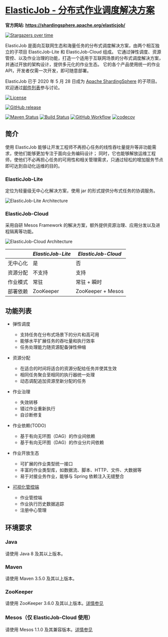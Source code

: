 # [ElasticJob - 分布式作业调度解决方案](http://shardingsphere.apache.org/elasticjob/)

**官方网站: https://shardingsphere.apache.org/elasticjob/**

[![Stargazers over time](https://starchart.cc/apache/shardingsphere-elasticjob.svg)](https://starchart.cc/apache/shardingsphere-elasticjob)

ElasticJob 是面向互联网生态和海量任务的分布式调度解决方案，由两个相互独立的子项目 ElasticJob-Lite 和 ElasticJob-Cloud 组成。
它通过弹性调度、资源管控、以及作业治理的功能，打造一个适用于互联网场景的分布式调度解决方案，并通过开放的架构设计，提供多元化的作业生态。
它的各个产品使用统一的作业 API，开发者仅需一次开发，即可随意部署。

ElasticJob 已于 2020 年 5 月 28 日成为 [Apache ShardingSphere](https://shardingsphere.apache.org/) 的子项目。
欢迎通过[邮件列表](mailto:dev@shardingsphere.apache.org)参与讨论。

[![License](https://img.shields.io/badge/license-Apache%202-4EB1BA.svg)](https://www.apache.org/licenses/LICENSE-2.0.html)

[![GitHub release](https://img.shields.io/github/release/apache/shardingsphere-elasticjob.svg)](https://github.com/apache/shardingsphere-elasticjob/releases)

[![Maven Status](https://maven-badges.herokuapp.com/maven-central/org.apache.shardingsphere.elasticjob/elasticjob/badge.svg)](https://maven-badges.herokuapp.com/maven-central/org.apache.shardingsphere.elasticjob/elasticjob)
[![Build Status](https://secure.travis-ci.org/apache/shardingsphere-elasticjob.png?branch=master)](https://travis-ci.org/apache/shardingsphere-elasticjob)
[![GitHub Workflow](https://img.shields.io/github/workflow/status/apache/shardingsphere-elasticjob/Java%20CI%20with%20Maven%20on%20macOS/master)](https://github.com/apache/shardingsphere-elasticjob/actions?query=workflow%3A%22Java+CI+with+Maven+on+macOS%22)
[![codecov](https://codecov.io/gh/apache/shardingsphere-elasticjob/branch/master/graph/badge.svg)](https://codecov.io/gh/apache/shardingsphere-elasticjob)

## 简介

使用 ElasticJob 能够让开发工程师不再担心任务的线性吞吐量提升等非功能需求，使他们能够更加专注于面向业务编码设计；
同时，它也能够解放运维工程师，使他们不必再担心任务的可用性和相关管理需求，只通过轻松的增加服务节点即可达到自动化运维的目的。

### ElasticJob-Lite

定位为轻量级无中心化解决方案，使用 jar 的形式提供分布式任务的协调服务。

![ElasticJob-Lite Architecture](https://shardingsphere.apache.org/elasticjob/current/img/architecture/elasticjob_lite.png)

### ElasticJob-Cloud

采用自研 Mesos Framework 的解决方案，额外提供资源治理、应用分发以及进程隔离等功能。

![ElasticJob-Cloud Architecture](https://shardingsphere.apache.org/elasticjob/current/img/architecture/elasticjob_cloud.png)

|           | *ElasticJob-Lite* | *ElasticJob-Cloud* |
| --------- | ----------------- | ------------------ |
| 无中心化   | 是                | 否                  |
| 资源分配   | 不支持             | 支持                |
| 作业模式   | 常驻               | 常驻 + 瞬时         |
| 部署依赖   | ZooKeeper         | ZooKeeper + Mesos   |

## 功能列表

- 弹性调度
  - 支持任务在分布式场景下的分片和高可用
  - 能够水平扩展任务的吞吐量和执行效率
  - 任务处理能力随资源配备弹性伸缩

- 资源分配
  - 在适合的时间将适合的资源分配给任务并使其生效
  - 相同任务聚合至相同的执行器统一处理
  - 动态调配追加资源至新分配的任务

- 作业治理
  - 失效转移
  - 错过作业重新执行
  - 自诊断修复

- 作业依赖(TODO)
  - 基于有向无环图（DAG）的作业间依赖
  - 基于有向无环图（DAG）的作业分片间依赖

- 作业开放生态
  - 可扩展的作业类型统一接口
  - 丰富的作业类型库，如数据流、脚本、HTTP、文件、大数据等
  - 易于对接业务作业，能够与 Spring 依赖注入无缝整合

- [可视化管控端](https://github.com/apache/shardingsphere-elasticjob-ui)
  - 作业管控端
  - 作业执行历史数据追踪
  - 注册中心管理

## 环境要求

### Java

请使用 Java 8 及其以上版本。

### Maven

请使用 Maven 3.5.0 及其以上版本。

### ZooKeeper

请使用 ZooKeeper 3.6.0 及其以上版本。[详情参见](https://zookeeper.apache.org/)

### Mesos（仅 ElasticJob-Cloud 使用）

请使用 Mesos 1.1.0 及其兼容版本。[详情参见](https://mesos.apache.org/)

